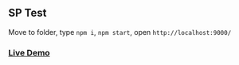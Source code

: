## SP Test

Move to folder, type `npm i`, `npm start`, open `http://localhost:9000/`

### [Live Demo](http://andrey-karamnoff.ru/_projects/sp-test)
